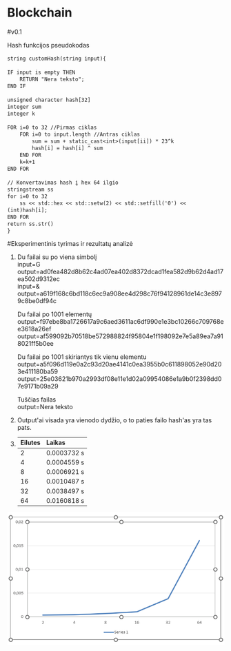 # Blockchain

#v0.1

Hash funkcijos pseudokodas

    string customHash(string input){

    IF input is empty THEN
        RETURN "Nera teksto";
    END IF

    unsigned character hash[32]
    integer sum 
    integer k 
    
    FOR i=0 to 32 //Pirmas ciklas
        FOR i=0 to input.length //Antras ciklas
            sum = sum + static_cast<int>(input[ii]) * 23^k 
            hash[i] = hash[i] ^ sum
        END FOR
        k=k+1
    END FOR

    // Konvertavimas hash į hex 64 ilgio
    stringstream ss
    for i=0 to 32
        ss << std::hex << std::setw(2) << std::setfill('0') << (int)hash[i];
    END FOR
    return ss.str()
    }

#Eksperimentinis tyrimas ir rezultatų analizė

1.
    Du failai su po viena simbolį <br>
    input=G output=ad0fea482d8b62c4ad07ea402d8372dcad1fea582d9b62d4ad17ea502d9312ec<br>
    input=& output=a619f168c6bd118c6ec9a908ee4d298c76f94128961de14c3e8979c8be0df94c<br>

    Du failai po 1001 elementų<br>
    output=f97ebe8ba1726617a9c6aed3611ac6df990e1e3bc10266c709768ee3618a26ef<br>
    output=af599092b70518be572988824f95804e1f198092e7e5a89ea7a918021ff5b0ee<br>

    Du failai po 1001 skiriantys tik vienu elementu<br>
    output=a5f096d119e0a2c93d20ae4141c0ea3955b0c611898052e90d203e411180ba59<br>
    output=25e03621b970a2993df08e11e1d02a09954086e1a9b0f2398dd07e9171b09a29<br>

    Tuščias failas<br>
    output=Nera teksto<br>
2. 
   Output'ai visada yra vienodo dydžio, o to paties failo hash'as yra tas pats.
3. 
   |Eilutes|Laikas|
   | ------------- |------------- |
   |2|0.0003732 s|
   |4|0.0004559 s|
   |8|0.0006921 s|
   |16|0.0010487 s|
   |32|0.0038497 s|
   |64|0.0160818 s|

  ![alt text](https://github.com/KlaidasK/Blockchain/blob/main/Screenshot%20(1339).png?raw=true)
  
   
